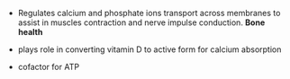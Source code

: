 - Regulates calcium and phosphate ions transport across membranes to assist in muscles contraction and nerve impulse conduction. 
**Bone health**
- plays role in converting vitamin D to active form for calcium absorption 

- cofactor for ATP

